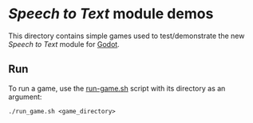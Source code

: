 # *Speech to Text* module demos

This directory contains simple games used to test/demonstrate the new *Speech to
Text* module for [Godot][godot].

## Run

To run a game, use the [run-game.sh](run-game.sh) script with its directory as an
argument:

    ./run_game.sh <game_directory>

[godot]: https://godotengine.org "Godot site"
